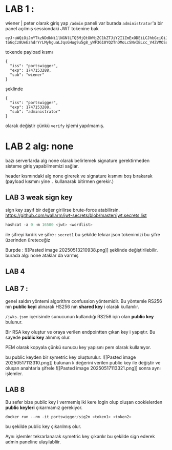 # LAB 1 :

wiener | peter olarak giriş yap 
`/admin` paneli var burada `administrator`'a bir panel açılmış 
sessiondaki JWT tokenine bak

```jwt
eyJraWQiOiJmYTkzNDdkNi1lNGNlLTQ5MjQtOWNjZC1kZTJiY2I1ZmExODEiLCJhbGciOiJSUzI1NiJ9.eyJpc3MiOiJwb3J0c3dpZ2dlciIsImV4cCI6MTc0NzE1MzI4OCwic3ViIjoiYWRtaW5pc3RyYXRvciJ9.CbRy0ehUOur7XKMXLvVeaayPE9eEgSNGLA7Og2nB6xg5AxWJLG4_O9Qw5qNCZY1zBnxWe89ZwK8Q4u9EfYXjOMuCJ8dpEDvVeKkk3DgCLAfckL9MDf_MvxqXg4BPZyQ6JsWytysbAEySBpYGYkFNQDtqleDA0_z5jCsMrvuzlsE5Os9w6Kpds9lOzPcvhhQpehn6saJkuDYM44DvfnuCNVta06Ry5huC8v9tEDdDDRblcjogiIpi_RnT1u6z3-toGqCz8UeEzhdrYrLMyhguaLJqsGHug9u5g8_yWF3G10YQ2TnDMoLcSNvIBLcc_V4ZVMOSxWL5JlLsL1PR3W4ZjA
```

tokende payload kısmı 

```
{
  "iss": "portswigger",
  "exp": 1747153288,
  "sub": "wiener"
}
```
şeklinde 
```
{
  "iss": "portswigger",
  "exp": 1747153288,
  "sub": "administrator"
}
```
olarak değiştir çünkü `verify` işlemi yapılmamış.


# LAB 2 alg: none

bazı serverlarda alg none olarak belirlemek signature gerektirmeden sisteme giriş yapabilmemizi sağlar.

header kısmındaki alg none girerek ve signature kısmını boş bırakarak (payload kısmını yine `.` kullanarak bitirmen gerekir.)

## LAB 3 weak sign key

sign key zayıf bir değer girilirse brute-force atabilirsin.
https://github.com/wallarm/jwt-secrets/blob/master/jwt.secrets.list

```powershell
hashcat -a 0 -m 16500 <jwt> <wordlist>
```
ile şifreyi kırdık ve şifre : `secret1`  bu şekilde tekrar json tokenimizi bu şifre üzerinden üreteceğiz 

Burpde : 
![[Pasted image 20250513210938.png]]
şeklinde değiştirilebilir. burada alg: none ataklar da varmış


## LAB 4 



## LAB 7 :

genel saldırı yöntemi algorithm confussion yöntemidir. Bu yöntemle RS256 nın **public keyi** alınarak HS256 nın **shared key** i olarak kullanılır.

`/jwks.json` içerisinde sunucunun kullandığı RS256 için olan **public key** bulunur.

Bir RSA key oluştur ve oraya verilen endpointten çıkan key i yapıştır. Bu sayede **public key** alınmış olur.

PEM olarak kopyala çünkü sunucu key yapısını pem olarak kullanıyor.

bu public keyden bir symetric key oluşturulur.
![[Pasted image 20250517113310.png]]
bulunan `k` değerini verilen public key ile değiştir ve oluşan anahtarla şifrele
![[Pasted image 20250517113321.png]]
sonra aynı işlemler.

## LAB 8 

Bu sefer bize public key i vermemiş iki kere login olup oluşan cookielerden **public keyleri** çıkarmamız gerekiyor. 

```powershell
docker run --rm -it portswigger/sig2n <token1> <token2>
```
bu şekilde public key çıkarılmış olur.

Aynı işlemler tekrarlanarak symetric key çıkarılır bu şekilde sign ederek admin paneline ulaşılabliir.

